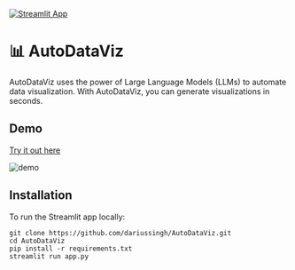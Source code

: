 [![Streamlit App](https://static.streamlit.io/badges/streamlit_badge_black_white.svg)](https://autodataviz.streamlit.app/)

# 📊 AutoDataViz

AutoDataViz uses the power of Large Language Models (LLMs) to automate data visualization. With AutoDataViz, you can generate visualizations in seconds.

## Demo

[Try it out here](https://autodataviz.streamlit.app/)

![demo](https://github.com/dariussingh/AutoDataViz/assets/75756866/5c0b1db3-c8ad-46bb-9082-20189ef53679)

## Installation
To run the Streamlit app locally:
```
git clone https://github.com/dariussingh/AutoDataViz.git
cd AutoDataViz
pip install -r requirements.txt
streamlit run app.py
```
